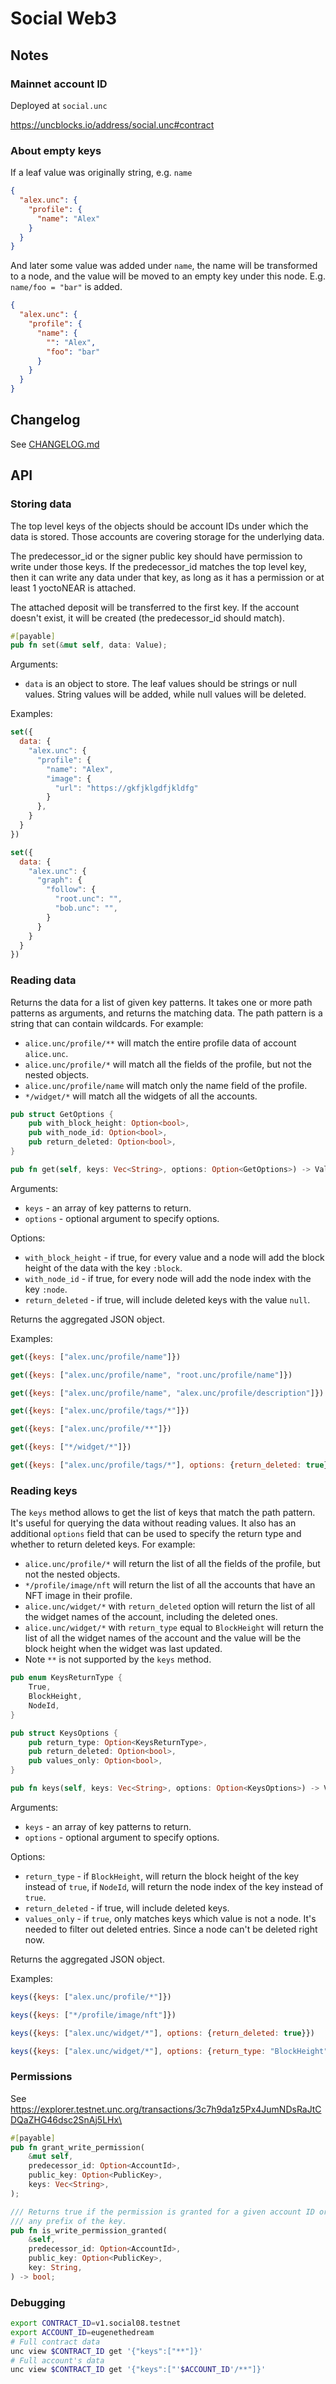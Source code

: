 # Social Web3

## Notes

### Mainnet account ID

Deployed at `social.unc`

<https://uncblocks.io/address/social.unc#contract>

### About empty keys

If a leaf value was originally string, e.g. `name`

```json
{
  "alex.unc": {
    "profile": {
      "name": "Alex"
    }
  }
}
```

And later some value was added under `name`, the name will be transformed to a node, and the value
will be moved to an empty key under this node. E.g. `name/foo = "bar"` is added.

```json
{
  "alex.unc": {
    "profile": {
      "name": {
        "": "Alex",
        "foo": "bar"
      }
    }
  }
}
```

## Changelog

See [CHANGELOG.md](CHANGELOG.md)

## API

### Storing data

The top level keys of the objects should be account IDs under which the data is stored. Those accounts are covering storage for the underlying data.

The predecessor_id or the signer public key should have permission to write under those keys.
If the predecessor_id matches the top level key, then it can write any data under that key, as long as it has a permission or at least 1 yoctoNEAR is attached.

The attached deposit will be transferred to the first key. If the account doesn't exist, it will be created (the predecessor_id should match).

```rust
#[payable]
pub fn set(&mut self, data: Value);
```

Arguments:

- `data` is an object to store. The leaf values should be strings or null values. String values will be added, while null values will be deleted.

Examples:

```js
set({
  data: {
    "alex.unc": {
      "profile": {
        "name": "Alex",
        "image": {
          "url": "https://gkfjklgdfjkldfg"
        }
      },
    }
  }
})

set({
  data: {
    "alex.unc": {
      "graph": {
        "follow": {
          "root.unc": "",
          "bob.unc": "",
        }
      }
    }
  }
})
```

### Reading data

Returns the data for a list of given key patterns.
It takes one or more path patterns as arguments, and returns the matching data.
The path pattern is a string that can contain wildcards.
For example:

- `alice.unc/profile/**` will match the entire profile data of account `alice.unc`.
- `alice.unc/profile/*` will match all the fields of the profile, but not the nested objects.
- `alice.unc/profile/name` will match only the name field of the profile.
- `*/widget/*` will match all the widgets of all the accounts.

```rust
pub struct GetOptions {
    pub with_block_height: Option<bool>,
    pub with_node_id: Option<bool>,
    pub return_deleted: Option<bool>,
}

pub fn get(self, keys: Vec<String>, options: Option<GetOptions>) -> Value;
```

Arguments:

- `keys` - an array of key patterns to return.
- `options` - optional argument to specify options.

Options:

- `with_block_height` - if true, for every value and a node will add the block height of the data with the key `:block`.
- `with_node_id` - if true, for every node will add the node index with the key `:node`.
- `return_deleted` - if true, will include deleted keys with the value `null`.

Returns the aggregated JSON object.

Examples:

```js
get({keys: ["alex.unc/profile/name"]})

get({keys: ["alex.unc/profile/name", "root.unc/profile/name"]})

get({keys: ["alex.unc/profile/name", "alex.unc/profile/description"]})

get({keys: ["alex.unc/profile/tags/*"]})

get({keys: ["alex.unc/profile/**"]})

get({keys: ["*/widget/*"]})

get({keys: ["alex.unc/profile/tags/*"], options: {return_deleted: true}})
```

### Reading keys

The `keys` method allows to get the list of keys that match the path pattern.
It's useful for querying the data without reading values.
It also has an additional `options` field that can be used to specify the return type and whether to return deleted keys.
For example:

- `alice.unc/profile/*` will return the list of all the fields of the profile, but not the nested objects.
- `*/profile/image/nft` will return the list of all the accounts that have an NFT image in their profile.
- `alice.unc/widget/*` with `return_deleted` option will return the list of all the widget names of the account, including the deleted ones.
- `alice.unc/widget/*` with `return_type` equal to `BlockHeight` will return the list of all the widget names of the account and the value will be the block height when the widget was last updated.
- Note `**` is not supported by the `keys` method.

```rust
pub enum KeysReturnType {
    True,
    BlockHeight,
    NodeId,
}

pub struct KeysOptions {
    pub return_type: Option<KeysReturnType>,
    pub return_deleted: Option<bool>,
    pub values_only: Option<bool>,
}

pub fn keys(self, keys: Vec<String>, options: Option<KeysOptions>) -> Value;
```

Arguments:

- `keys` - an array of key patterns to return.
- `options` - optional argument to specify options.

Options:

- `return_type` - if `BlockHeight`, will return the block height of the key instead of `true`, if `NodeId`, will return the node index of the key instead of `true`.
- `return_deleted` - if true, will include deleted keys.
- `values_only` - if `true`, only matches keys which value is not a node. It's needed to filter out deleted entries. Since a node can't be deleted right now.

Returns the aggregated JSON object.

Examples:

```js
keys({keys: ["alex.unc/profile/*"]})

keys({keys: ["*/profile/image/nft"]})

keys({keys: ["alex.unc/widget/*"], options: {return_deleted: true}})

keys({keys: ["alex.unc/widget/*"], options: {return_type: "BlockHeight", values_only: true}})
```

### Permissions

See <https://explorer.testnet.unc.org/transactions/3c7h9da1z5Px4JumNDsRaJtCDQaZHG46dsc2SnAj5LHx\>

```rust
#[payable]
pub fn grant_write_permission(
    &mut self,
    predecessor_id: Option<AccountId>,
    public_key: Option<PublicKey>,
    keys: Vec<String>,
);
```

```rust
/// Returns true if the permission is granted for a given account ID or a given public_key to
/// any prefix of the key.
pub fn is_write_permission_granted(
    &self,
    predecessor_id: Option<AccountId>,
    public_key: Option<PublicKey>,
    key: String,
) -> bool;
```

### Debugging

```bash
export CONTRACT_ID=v1.social08.testnet
export ACCOUNT_ID=eugenethedream
# Full contract data
unc view $CONTRACT_ID get '{"keys":["**"]}'
# Full account's data
unc view $CONTRACT_ID get '{"keys":["'$ACCOUNT_ID'/**"]}'
```

